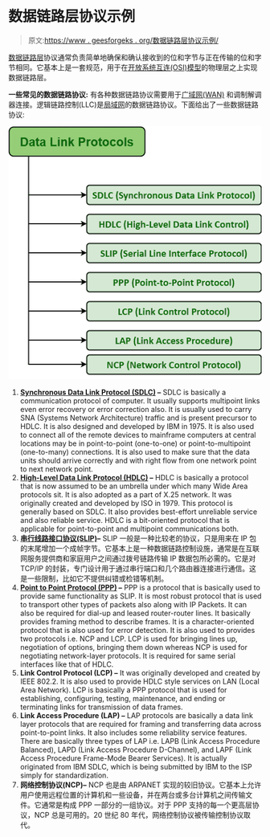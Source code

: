 # 数据链路层协议示例

> 原文:[https://www . geesforgeks . org/数据链路层协议示例/](https://www.geeksforgeeks.org/examples-of-data-link-layer-protocols/)

[数据链路层](https://www.geeksforgeeks.org/design-issues-in-data-link-layer/)协议通常负责简单地确保和确认接收到的位和字节与正在传输的位和字节相同。它基本上是一套规范，用于在[开放系统互连(OSI)模型](https://www.geeksforgeeks.org/osi-full-form/)的物理层之上实现数据链路层。

**一些常见的数据链路协议:**
有各种数据链路协议需要用于[广域网(WAN)](https://www.geeksforgeeks.org/wan-full-form/) 和调制解调器连接。逻辑链路控制(LLC)是[局域网](https://www.geeksforgeeks.org/types-of-area-networks-lan-man-and-wan/)的数据链路协议。下面给出了一些数据链路协议:

![](img/9abd0dae001df20ffc1449975efda38b.png)

1.  **[Synchronous Data Link Protocol (SDLC)](https://www.geeksforgeeks.org/sdlc-types-and-topologies/) –**
    SDLC is basically a communication protocol of computer. It usually supports multipoint links even error recovery or error correction also. It is usually used to carry SNA (Systems Network Architecture) traffic and is present precursor to HDLC. It is also designed and developed by IBM in 1975\. It is also used to connect all of the remote devices to mainframe computers at central locations may be in point-to-point (one-to-one) or point-to-multipoint (one-to-many) connections. It is also used to make sure that the data units should arrive correctly and with right flow from one network point to next network point.
2.  **[High-Level Data Link Protocol (HDLC)](https://www.geeksforgeeks.org/basic-frame-structure-of-hdlc/) –**
    HDLC is basically a protocol that is now assumed to be an umbrella under which many Wide Area protocols sit. It is also adopted as a part of X.25 network. It was originally created and developed by ISO in 1979\. This protocol is generally based on SDLC. It also provides best-effort unreliable service and also reliable service. HDLC is a bit-oriented protocol that is applicable for point-to-point and multipoint communications both.
3.  **[串行线路接口协议(SLIP)](https://www.geeksforgeeks.org/slip-full-form/)–**
    SLIP 一般是一种比较老的协议，只是用来在 IP 包的末尾增加一个成帧字节。它基本上是一种数据链路控制设施，通常是在互联网服务提供商和家庭用户之间通过拨号链路传输 IP 数据包所必需的。它是对 TCP/IP 的封装，专门设计用于通过串行端口和几个路由器连接进行通信。这是一些限制，比如它不提供纠错或检错等机制。
4.  **[Point to Point Protocol (PPP)](https://www.geeksforgeeks.org/ppp-full-form/) –**
    PPP is a protocol that is basically used to provide same functionality as SLIP. It is most robust protocol that is used to transport other types of packets also along with IP Packets. It can also be required for dial-up and leased router-router lines. It basically provides framing method to describe frames. It is a character-oriented protocol that is also used for error detection. It is also used to provides two protocols i.e. NCP and LCP. LCP is used for bringing lines up, negotiation of options, bringing them down whereas NCP is used for negotiating network-layer protocols. It is required for same serial interfaces like that of HDLC.
5.  **Link Control Protocol (LCP) –**
    It was originally developed and created by IEEE 802.2\. It is also used to provide HDLC style services on LAN (Local Area Network). LCP is basically a PPP protocol that is used for establishing, configuring, testing, maintenance, and ending or terminating links for transmission of data frames.
6.  **Link Access Procedure (LAP) –**
    LAP protocols are basically a data link layer protocols that are required for framing and transferring data across point-to-point links. It also includes some reliability service features. There are basically three types of LAP i.e. LAPB (Link Access Procedure Balanced), LAPD (Link Access Procedure D-Channel), and LAPF (Link Access Procedure Frame-Mode Bearer Services). It is actually originated from IBM SDLC, which is being submitted by IBM to the ISP simply for standardization.
7.  **网络控制协议(NCP)–**
    NCP 也是由 ARPANET 实现的较旧协议。它基本上允许用户使用远程位置的计算机和一些设备，并在两台或多台计算机之间传输文件。它通常是构成 PPP 一部分的一组协议。对于 PPP 支持的每一个更高层协议，NCP 总是可用的。20 世纪 80 年代，网络控制协议被传输控制协议取代。